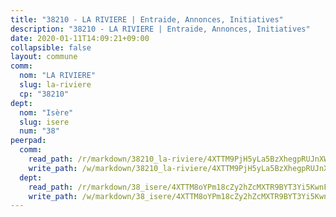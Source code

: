 ```yaml
---
title: "38210 - LA RIVIERE | Entraide, Annonces, Initiatives"
description: "38210 - LA RIVIERE | Entraide, Annonces, Initiatives"
date: 2020-01-11T14:09:21+09:00
collapsible: false
layout: commune
comm:
  nom: "LA RIVIERE"
  slug: la-riviere
  cp: "38210"
dept:
  nom: "Isère"
  slug: isere
  num: "38"
peerpad:
  comm:
    read_path: /r/markdown/38210_la-riviere/4XTTM9PjH5yLa5BzXhegpRUJnXW7kfeysCWt4vovJGRid7PjK
    write_path: /w/markdown/38210_la-riviere/4XTTM9PjH5yLa5BzXhegpRUJnXW7kfeysCWt4vovJGRid7PjK-K3TgTqDBaQLBPkfr4MdJY6ytdzwjk8QDwVuRbTB8ivSkTNuLtJFhKM4onBg6fjPXuemWcS2fNZG7p2ZGSAW4iQpcCUD6nEV6q9p8GDyBWT1QkkMMgu4kmAQBGFSwBQfysSNbBQtd
  dept:
    read_path: /r/markdown/38_isere/4XTTM8oYPm18cZy2hZcMXTR9BYT3Yi5KwnFvpXu1TXaRq7Q3V
    write_path: /w/markdown/38_isere/4XTTM8oYPm18cZy2hZcMXTR9BYT3Yi5KwnFvpXu1TXaRq7Q3V-K3TgUoSzs2JpJwfbzBvgU8N95mHo7JXz7NbEctNRM3EDb2iYHA4maKm3pRQwmboULLPnLFTEhRgTawPTWpmxTxKbTwDgAEzA9tUHjpudQTWdKWfdVSegAo77eCwhXTaVG7AyUZEs
---
```


